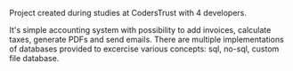 Project created during studies at CodersTrust with 4 developers.

It's simple accounting system with possibility to add invoices, calculate taxes, generate PDFs and send emails.
There are multiple implementations of databases provided to excercise various concepts: sql, no-sql, custom file database.